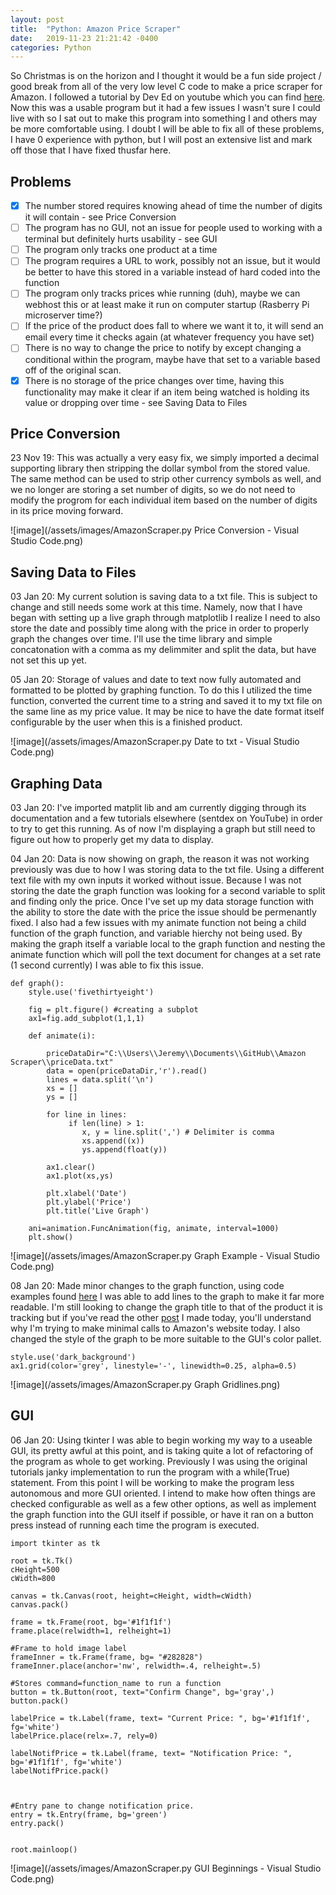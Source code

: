 ```yaml
---
layout: post
title:  "Python: Amazon Price Scraper"
date:   2019-11-23 21:21:42 -0400
categories: Python
---
```


So Christmas is on the horizon and I thought it would be a fun side project / good break from all of the very low level C code to make a price scraper for Amazon. I followed a tutorial by Dev Ed 
on youtube which you can find [here](https://www.youtube.com/watch?v=Bg9r_yLk7VY&t=71s "Build A Python App That Tracks Amazon Prices"). Now this was a usable program but it had a few issues I wasn't sure I could live with 
so I sat out to make this program into something I and others may be more comfortable using. I doubt I will be able to fix all of these problems, I have 0 experience with python, but I will post an extensive list and mark 
off those that I have fixed thusfar here.
 
## Problems 

- [x] The number stored requires knowing ahead of time the number of digits it will contain - see Price Conversion
- [ ] The program has no GUI, not an issue for people used to working with a terminal but definitely hurts usability - see GUI
- [ ] The program only tracks one product at a time
- [ ] The program requires a URL to work, possibly not an issue, but it would be better to have this stored in a variable instead of hard coded into the function
- [ ] The program only tracks prices whie running (duh), maybe we can webhost this or at least make it run on computer startup (Rasberry Pi microserver time?)
- [ ] If the price of the product does fall to where we want it to, it will send an email every time it checks again (at whatever frequency you have set)
- [ ] There is no way to change the price to notify by except changing a conditional within the program, maybe have that set to a variable based off of the original scan.
- [x] There is no storage of the price changes over time, having this functionality may make it clear if an item being watched is holding its value or dropping over time - see Saving Data to Files
 
## Price Conversion
 
23 Nov 19: This was actually a very easy fix, we simply imported a decimal supporting library then stripping the dollar symbol from the stored value. The same method can be used to strip other currency symbols as well, and we no longer 
are storing a set number of digits, so we do not need to modify the progrom for each individual item based on the number of digits in its price moving forward.
 
![image](/assets/images/AmazonScraper.py Price Conversion - Visual Studio Code.png)

## Saving Data to Files

03 Jan 20: My current solution is saving data to a txt file. This is subject to change and still needs some work at this time. Namely, now that I have began with setting up a live graph through matplotlib I realize I need to also store the date and possibly time along with the price in order to properly graph the changes over time. I'll use the time library and simple concatonation with a comma as my delimmiter and split the data, but have not set this up yet.

05 Jan 20: Storage of values and date to text now fully automated and formatted to be plotted by graphing function. To do this I utilized the time function, converted the current time to a string and saved it to my txt file on the same line as my price value. It may be nice to have the date format itself configurable by the user when this is a finished product.

![image](/assets/images/AmazonScraper.py Date to txt - Visual Studio Code.png)

## Graphing Data

03 Jan 20: I've imported matplit lib and am currently digging through its documentation and a few tutorials elsewhere (sentdex on YouTube) in order to try to get this running. As of now I'm displaying a graph but still need to figure out how to properly get my data to display.

04 Jan 20: Data is now showing on graph, the reason it was not working previously was due to how I was storing data to the txt file. Using a different text file with my own inputs it worked without issue. Because I was not storing the date the graph function was looking for a second variable to split and finding only the price. Once I've set up my data storage function with the ability to store the date with the price the issue should be permenantly fixed. I also had a few issues with my animate function not being a child function of the graph function, and variable hierchy not being used. By making the graph itself a variable local to the graph function and nesting the animate function which will poll the text document for changes at a set rate (1 second currently) I was able to fix this issue.

```
def graph():
    style.use('fivethirtyeight')

    fig = plt.figure() #creating a subplot
    ax1=fig.add_subplot(1,1,1)

    def animate(i):

        priceDataDir="C:\\Users\\Jeremy\\Documents\\GitHub\\Amazon Scraper\\priceData.txt"
        data = open(priceDataDir,'r').read()
        lines = data.split('\n')
        xs = []
        ys = []

        for line in lines:
             if len(line) > 1:
                x, y = line.split(',') # Delimiter is comma
                xs.append((x))
                ys.append(float(y))

        ax1.clear()
        ax1.plot(xs,ys)

        plt.xlabel('Date')
        plt.ylabel('Price')
        plt.title('Live Graph')
    
    ani=animation.FuncAnimation(fig, animate, interval=1000) 
    plt.show()
```

![image](/assets/images/AmazonScraper.py Graph Example - Visual Studio Code.png)

08 Jan 20:
Made minor changes to the graph function, using code examples found [here](https://towardsdatascience.com/customizing-plots-with-python-matplotlib-bcf02691931f "Customizing Plots with Python Matplotlib") I was able to add lines to the graph to make it far more readable. I'm still looking to change the graph title to that of the product it is tracking but if you've read the other [post](https://www.jeremyperkins.dev/python/2020/01/08/Python-Scraper-Problems.html) I made today, you'll understand why I'm trying to make minimal calls to Amazon's website today. I also changed the style of the graph to be more suitable to the GUI's color pallet.

```
style.use('dark_background')
ax1.grid(color='grey', linestyle='-', linewidth=0.25, alpha=0.5)
```

![image](/assets/images/AmazonScraper.py Graph Gridlines.png)
## GUI

06 Jan 20:
Using tkinter I was able to begin working my way to a useable GUI, its pretty awful at this point, and is taking quite a lot of refactoring of the program as whole to get working. Previously I was using the original tutorials janky implementation to run the program with a while(True) statement. From this point I will be working to make the program less autonomous and more GUI oriented. I intend to make how often things are checked configurable as well as a few other options, as well as implement the graph function into the GUI itself if possible, or have it ran on a button press instead of running each time the program is executed.

```
import tkinter as tk

root = tk.Tk()
cHeight=500
cWidth=800

canvas = tk.Canvas(root, height=cHeight, width=cWidth)
canvas.pack()

frame = tk.Frame(root, bg='#1f1f1f')
frame.place(relwidth=1, relheight=1)

#Frame to hold image label
frameInner = tk.Frame(frame, bg= "#282828")
frameInner.place(anchor='nw', relwidth=.4, relheight=.5)

#Stores command=function_name to run a function
button = tk.Button(root, text="Confirm Change", bg='gray',)
button.pack()

labelPrice = tk.Label(frame, text= "Current Price: ", bg='#1f1f1f', fg='white')
labelPrice.place(relx=.7, rely=0)

labelNotifPrice = tk.Label(frame, text= "Notification Price: ", bg='#1f1f1f', fg='white')
labelNotifPrice.pack()



#Entry pane to change notification price.
entry = tk.Entry(frame, bg='green')
entry.pack()


root.mainloop()
```

![image](/assets/images/AmazonScraper.py GUI Beginnings - Visual Studio Code.png)